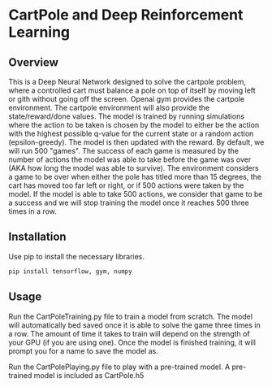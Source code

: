 # CartPole and Deep Reinforcement Learning

## Overview

This is a Deep Neural Network designed to solve the cartpole problem, where a controlled cart must balance a pole on top of itself by moving left or gith without going off the screen. Openai gym provides the 
cartpole environment. The cartpole environment will also provide the state/reward/done values. The model is trained by running simulations where the action to be taken is chosen by the model to either be the action with the highest possible q-value for the current state or a random action (epsilon-greedy). The model is then updated with the reward. By default, we will run 500 "games". The success of each game is measured by the number of actions the model was able to take before the game was over (AKA how long the model was able to survive). The environment considers a game to be over when either the pole has titled more than 15 degrees, the cart has moved too far left or right, or if 500 actions were taken by the model. If the
model is able to take 500 actions, we consider that game to be a success and we will stop training the model once it reaches 500 three times in a row.

## Installation

Use pip to install the necessary libraries.

```bash
pip install tensorflow, gym, numpy
```


## Usage

Run the CartPoleTraining.py file to train a model from scratch. The model will automatically bed saved once it is able to solve the game three times in a row. The amount of time
it takes to train will depend on the strength of your GPU (if you are using one). Once the model is finished training, it will prompt you for a name to save the model as. 

Run the CartPolePlaying.py file to play with a pre-trained model. A pre-trained model is included as CartPole.h5
